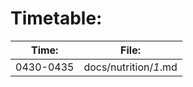 # Timetable:

| Time:     | File: |
|-----------|-------------|
| 0430-0435 | docs/nutrition/_1_.md | 
